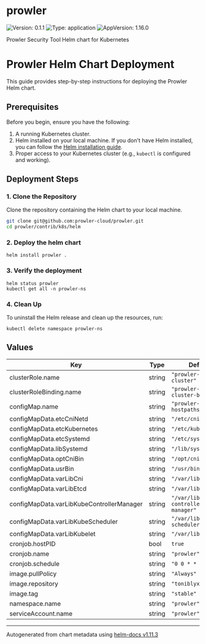 # prowler

![Version: 0.1.1](https://img.shields.io/badge/Version-0.1.1-informational?style=flat-square) ![Type: application](https://img.shields.io/badge/Type-application-informational?style=flat-square) ![AppVersion: 1.16.0](https://img.shields.io/badge/AppVersion-1.16.0-informational?style=flat-square)

Prowler Security Tool Helm chart for Kubernetes

# Prowler Helm Chart Deployment

This guide provides step-by-step instructions for deploying the Prowler Helm chart.

## Prerequisites

Before you begin, ensure you have the following:

1. A running Kubernetes cluster.
2. Helm installed on your local machine. If you don't have Helm installed, you can follow the [Helm installation guide](https://helm.sh/docs/intro/install/).
3. Proper access to your Kubernetes cluster (e.g., `kubectl` is configured and working).

## Deployment Steps

### 1. Clone the Repository

Clone the repository containing the Helm chart to your local machine.

```sh
git clone git@github.com:prowler-cloud/prowler.git
cd prowler/contrib/k8s/helm
```

### 2. Deploy the helm chart

```
helm install prowler .
```

### 3. Verify the deployment

```
helm status prowler
kubectl get all -n prowler-ns
```

### 4. Clean Up
To uninstall the Helm release and clean up the resources, run:

```helm uninstall prowler
kubectl delete namespace prowler-ns
```

## Values

| Key | Type | Default | Description |
|-----|------|---------|-------------|
| clusterRole.name | string | `"prowler-read-cluster"` |  |
| clusterRoleBinding.name | string | `"prowler-read-cluster-binding"` |  |
| configMap.name | string | `"prowler-hostpaths"` |  |
| configMapData.etcCniNetd | string | `"/etc/cni/net.d"` |  |
| configMapData.etcKubernetes | string | `"/etc/kubernetes"` |  |
| configMapData.etcSystemd | string | `"/etc/systemd"` |  |
| configMapData.libSystemd | string | `"/lib/systemd"` |  |
| configMapData.optCniBin | string | `"/opt/cni/bin"` |  |
| configMapData.usrBin | string | `"/usr/bin"` |  |
| configMapData.varLibCni | string | `"/var/lib/cni"` |  |
| configMapData.varLibEtcd | string | `"/var/lib/etcd"` |  |
| configMapData.varLibKubeControllerManager | string | `"/var/lib/kube-controller-manager"` |  |
| configMapData.varLibKubeScheduler | string | `"/var/lib/kube-scheduler"` |  |
| configMapData.varLibKubelet | string | `"/var/lib/kubelet"` |  |
| cronjob.hostPID | bool | `true` |  |
| cronjob.name | string | `"prowler"` |  |
| cronjob.schedule | string | `"0 0 * * *"` |  |
| image.pullPolicy | string | `"Always"` |  |
| image.repository | string | `"toniblyx/prowler"` |  |
| image.tag | string | `"stable"` |  |
| namespace.name | string | `"prowler"` |  |
| serviceAccount.name | string | `"prowler"` |  |

----------------------------------------------
Autogenerated from chart metadata using [helm-docs v1.11.3](https://github.com/norwoodj/helm-docs/releases/v1.11.3)
